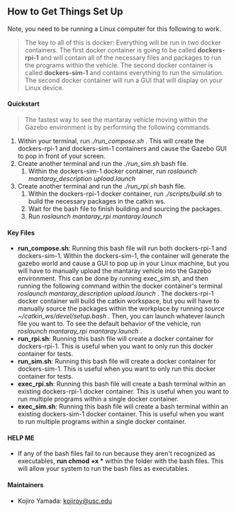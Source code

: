 ## How to Get Things Set Up
Note, you need to be running a Linux computer for this following to work.
> The key to all of this is docker:
> Everything will be run in two docker containers. 
> The first docker container is going to be called **dockers-rpi-1** and will contain all of the necessary files and packages to run the programs within the vehicle. 
> The second docker container is called **dockers-sim-1** and contains everything to run the simulation. The second docker container will run a GUI that will display on your Linux device.

#### Quickstart
> The fastest way to see the mantaray vehicle moving within the Gazebo environment is by performing the following commands.
1. Within your terminal, run *./run_compose.sh* . This will create the dockers-rpi-1 and dockers-sim-1 containers and cause the Gazebo GUI to pop in front of your screen.
2. Create another terminal and run the *./run_sim.sh* bash file.
   1. Within the dockers-sim-1 docker container, run *roslaunch mantaray_description upload.launch*
3. Create another terminal and run the *./run_rpi.sh* bash file.  
   1. Within the dockers-rpi-1 docker container, run *./scripts/build.sh* to build the necessary packages in the catkin ws.
   2. Wait for the bash file to finish building and sourcing the packages.
   3. Run *roslaunch mantaray_rpi mantaray.launch*

#### Key Files
- **run_compose.sh**: Running this bash file will run both dockers-rpi-1 and dockers-sim-1. Within the dockers-sim-1, the container will generate the gazebo world and cause a GUI to pop up in your Linux machine, but you will have to manually upload the mantaray vehicle into the Gazebo environment. This can be done by running exec_sim.sh, and then running the following command within the docker container's terminal *roslaunch mantaray_description upload.launch* . The dockers-rpi-1 docker container will build the catkin workspace, but you will have to manually source the packages within the workplace by running *source ~/catkin_ws/devel/setup.bash* . Then, you can launch whatever launch file you want to. To see the default behavior of the vehicle, run *roslaunch mantaray_rpi mantaray.launch* . 
- **run_rpi.sh**: Running this bash file will create a docker container for dockers-rpi-1. This is useful when you want to only run this docker container for tests. 
- **run_sim.sh**: Running this bash file will create a docker container for dockers-sim-1. This is useful when you want to only run this docker container for tests.
- **exec_rpi.sh**: Running this bash file will create a bash terminal within an existing dockers-rpi-1 docker container. This is useful when you want to run multiple programs within a single docker container.
- **exec_sim.sh**: Running this bash file will create a bash terminal within an existing dockers-sim-1 docker container. This is useful when you want to run multiple programs within a single docker container.

#### HELP ME
- If any of the bash files fail to run because they aren't recognized as executables, **run chmod +x \*** within the folder with the bash files. This will allow your system to run the bash files as executables.


#### Maintainers
- Kojiro Yamada: <kojiroy@usc.edu>